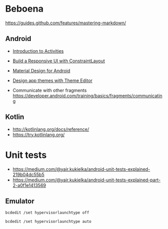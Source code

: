 # Beboena
https://guides.github.com/features/mastering-markdown/


## Android

- [Introduction to Activities](https://developer.android.com/guide/components/activities/intro-activities)

- [Build a Responsive UI with ConstraintLayout](https://developer.android.com/training/constraint-layout/)
- [Material Design for Android](https://developer.android.com/guide/topics/ui/look-and-feel/)
- [Design app themes with Theme Editor](https://developer.android.com/studio/write/theme-editor)

- Communicate with other fragments https://developer.android.com/training/basics/fragments/communicating

## Kotlin

- http://kotlinlang.org/docs/reference/
- https://try.kotlinlang.org/

# Unit tests

- https://medium.com/@yair.kukielka/android-unit-tests-explained-219b04dc55b5
- https://medium.com/@yair.kukielka/android-unit-tests-explained-part-2-a0f1e1413569

## Emulator

`bcdedit /set hypervisorlaunchtype off`

`bcdedit /set hypervisorlaunchtype auto`

